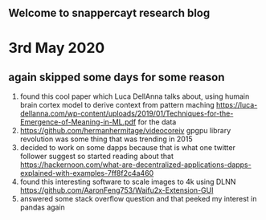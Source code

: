## Welcome to snappercayt research blog


# 3rd May 2020
## again skipped some days for some reason 

1. found this cool paper which Luca DellAnna talks about, using humain brain cortex model to derive context 
from pattern maching https://luca-dellanna.com/wp-content/uploads/2019/01/Techniques-for-the-Emergence-of-Meaning-in-ML.pdf
for the data 
2. https://github.com/hermanhermitage/videocoreiv gpgpu library revolution was some thing that was trending in 2015
3. decided to work on some dapps because that is what one twitter follower suggest so started reading about that
https://hackernoon.com/what-are-decentralized-applications-dapps-explained-with-examples-7ff8f2c4a460
4. found this interesting software to scale images to 4k using DLNN https://github.com/AaronFeng753/Waifu2x-Extension-GUI
5. answered some stack overflow question and that peeked my interest in pandas again 
